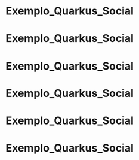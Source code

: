 # Exemplo_Quarkus_Social
# Exemplo_Quarkus_Social
# Exemplo_Quarkus_Social
# Exemplo_Quarkus_Social
# Exemplo_Quarkus_Social
# Exemplo_Quarkus_Social
